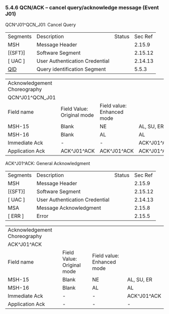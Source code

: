 ### 5.4.6 QCN/ACK – cancel query/acknowledge message (Event J01)

QCN^J01^QCN_J01: Cancel Query

|     |     |     |     |
| --- | --- | --- | --- |
| Segments | Description | Status | Sec Ref |
| MSH | Message Header |  | 2.15.9 |
| [\{SFT}] | Software Segment |  | 2.15.12 |
| [ UAC ] | User Authentication Credential |  | 2.14.13 |
| [QID](#QID) | Query identification Segment |  | 5.5.3 |

|     |     |     |     |
| --- | --- | --- | --- |
| Acknowledgement Choreography |  |  |  |
| QCN^J01^QCN_J01 |  |  |  |
| Field name | Field Value: Original mode | Field value: Enhanced mode |  |
| MSH-15 | Blank | NE | AL, SU, ER |
| MSH-16 | Blank | AL | AL |
| Immediate Ack | - | - | ACK^J01^ACK |
| Application Ack | ACK^J01^ACK | ACK^J01^ACK | ACK^J01^ACK |

ACK^J01^ACK: General Acknowledgment

|     |     |     |     |
| --- | --- | --- | --- |
| Segments | Description | Status | Sec Ref |
| MSH | Message Header |  | 2.15.9 |
| [\{SFT}] | Software Segment |  | 2.15.12 |
| [ UAC ] | User Authentication Credential |  | 2.14.13 |
| MSA | Message Acknowledgment |  | 2.15.8 |
| [ ERR ] | Error |  | 2.15.5 |

|     |     |     |     |
| --- | --- | --- | --- |
| Acknowledgement Choreography |  |  |  |
| ACK^J01^ACK |  |  |  |
| Field name | Field Value: Original mode | Field value: Enhanced mode |  |
| MSH-15 | Blank | NE | AL, SU, ER |
| MSH-16 | Blank | AL | AL |
| Immediate Ack | - | - | ACK^J01^ACK |
| Application Ack | - | - | - |
